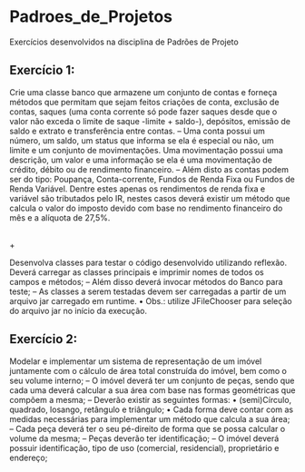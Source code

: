 <h1> Padroes_de_Projetos </h1>
Exercícios desenvolvidos na disciplina de Padrões de Projeto

  <h2>Exercício 1: </h2>

<p>Crie uma classe banco que armazene um conjunto de contas e forneça métodos que permitam que sejam feitos criações de conta, exclusão de contas, saques (uma conta corrente só pode fazer saques desde que o valor não
exceda o limite de saque -limite + saldo-), depósitos, emissão de saldo e extrato e transferência entre contas.
– Uma conta possui um número, um saldo, um status que informa se ela é especial ou não, um limite e um conjunto de movimentações.
Uma movimentação possui uma descrição, um valor e uma informação se ela é uma movimentação de crédito, débito ou de rendimento financeiro.
– Além disto as contas podem ser do tipo: Poupança, Conta-corrente, Fundos de Renda Fixa ou Fundos de Renda Variável. Dentre estes apenas os rendimentos
de renda fixa e variável são tributados pelo IR, nestes casos deverá existir um método que calcula o valor do imposto devido com base no rendimento financeiro do mês e a alíquota de 27,5%. </p>

<br> + <br>

<p>Desenvolva classes para testar o código desenvolvido utilizando reflexão. Deverá carregar as classes principais e imprimir nomes de todos os campos e métodos;
– Além disso deverá invocar métodos do Banco para teste;
– As classes a serem testadas devem ser carregadas a partir de um arquivo jar carregado em runtime.
  • Obs.: utilize JFileChooser para seleção do arquivo jar no início da execução.</p>



  <h2>Exercício 2:</h2>

<p>Modelar e implementar um sistema de representação de um imóvel juntamente com o cálculo de área total construída do imóvel, bem como o seu volume interno;
– O imóvel deverá ter um conjunto de peças, sendo que cada uma deverá calcular a sua área com base nas formas geométricas que compõem a mesma;
– Deverão existir as seguintes formas:
• (semi)Círculo, quadrado, losango, retângulo e triângulo;
• Cada forma deve contar com as medidas necessárias para implementar um método que calcula a sua área;
– Cada peça deverá ter o seu pé-direito de forma que se possa calcular o volume da mesma;
– Peças deverão ter identificação;
– O imóvel deverá possuir identificação, tipo de uso (comercial, residencial), proprietário e endereço;</p>
